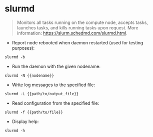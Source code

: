 # slurmd

> Monitors all tasks running on the compute node, accepts tasks, launches tasks, and kills running tasks upon request.
> More information: <https://slurm.schedmd.com/slurmd.html>.

- Report node rebooted when daemon restarted (used for testing purposes):

`slurmd -b`

- Run the daemon with the given nodename:

`slurmd -N {{nodename}}`

- Write log messages to the specified file:

`slurmd -L {{path/to/output_file}}`

- Read configuration from the specified file:

`slurmd -f {{path/to/file}}`

- Display help:

`slurmd -h`

